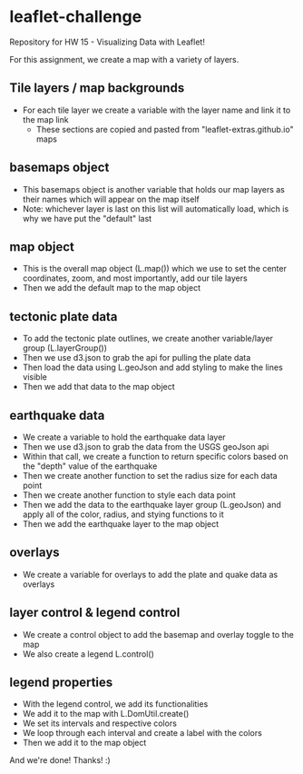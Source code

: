 # leaflet-challenge
Repository for HW 15 - Visualizing Data with Leaflet!

For this assignment, we create a map with a variety of layers.

## Tile layers / map backgrounds
* For each tile layer we create a variable with the layer name and link it to the map link
    * These sections are copied and pasted from "leaflet-extras.github.io" maps 

## basemaps object
* This basemaps object is another variable that holds our map layers as their names which will appear on the map itself
* Note: whichever layer is last on this list will automatically load, which is why we have put the "default" last

## map object
* This is the overall map object (L.map()) which we use to set the center coordinates, zoom, and most importantly, add our tile layers
* Then we add the default map to the map object

## tectonic plate data 
* To add the tectonic plate outlines, we create another variable/layer group (L.layerGroup())
* Then we use d3.json to grab the api for pulling the plate data
* Then load the data using L.geoJson and add styling to make the lines visible
* Then we add that data to the map object

## earthquake data
* We create a variable to hold the earthquake data layer
* Then we use d3.json to grab the data from the USGS geoJson api
* Within that call, we create a function to return specific colors based on the "depth" value of the earthquake
* Then we create another function to set the radius size for each data point 
* Then we create another function to style each data point 
* Then we add the data to the earthquake layer group (L.geoJson) and apply all of the color, radius, and stying functions to it
* Then we add the earthquake layer to the map object

## overlays
* We create a variable for overlays to add the plate and quake data as overlays

## layer control & legend control
* We create a control object to add the basemap and overlay toggle to the map
* We also create a legend L.control()

## legend properties
* With the legend control, we add its functionalities
* We add it to the map with L.DomUtil.create()
* We set its intervals and respective colors
* We loop through each interval and create a label with the colors
* Then we add it to the map object

And we're done! Thanks! :)